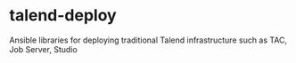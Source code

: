 # talend-deploy
Ansible libraries for deploying traditional Talend infrastructure such as TAC, Job Server, Studio
